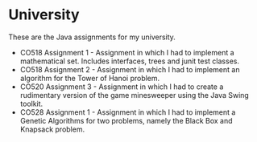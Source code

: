 # University

These are the Java assignments for my university.

- CO518 Assignment 1 - Assignment in which I had to implement a mathematical set. Includes interfaces, trees and junit test classes.
- CO518 Assignment 2 - Assignment in which I had to implement an algorithm for the Tower of Hanoi problem.
- CO520 Assignment 3 - Assignment in which I had to create a rudimentary version of the game minesweeper using the Java Swing toolkit.
- CO528 Assignment 1 - Assignment in which I had to implement a Genetic Algorithms for two problems, namely the Black Box and Knapsack problem.
